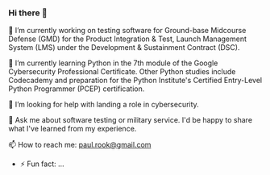 ### Hi there 👋

<!--
**PaulyBoi/PaulyBoi** is a ✨ _special_ ✨ repository because its `README.md` (this file) appears on your GitHub profile. 

Here are some ideas to get you started:
-->

🔭 I’m currently working on testing software for Ground-base Midcourse Defense (GMD) for the Product Integration & Test, Launch Management System (LMS) under the Development & Sustainment Contract (DSC).

🌱 I’m currently learning Python in the 7th module of the Google Cybersecurity Professional Certificate. Other Python studies include Codecademy and preparation for the Python Institute's Certified Entry-Level Python Programmer (PCEP) certification.
<!--- 👯 I’m looking to collaborate on ...-->

🤔 I’m looking for help with landing a role in cybersecurity.

💬 Ask me about software testing or military service. I'd be happy to share what I've learned from my experience.

📫 How to reach me: paul.rook@gmail.com

- ⚡ Fun fact: ...


